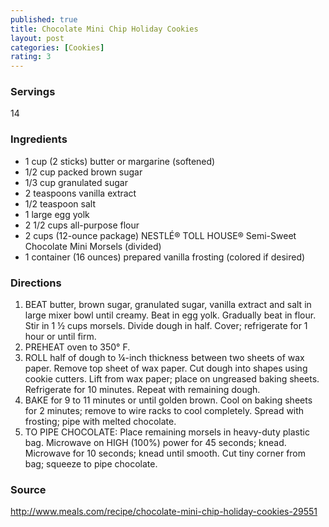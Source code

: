 ```yaml
---
published: true
title: Chocolate Mini Chip Holiday Cookies
layout: post
categories: [Cookies]
rating: 3
---
```

### Servings
14

### Ingredients
- 1 cup (2 sticks) butter or margarine (softened)
- 1/2 cup packed brown sugar
- 1/3 cup granulated sugar
- 2 teaspoons vanilla extract
- 1/2 teaspoon salt
- 1 large egg yolk
- 2 1/2 cups all-purpose flour
- 2 cups (12-ounce package) NESTLÉ® TOLL HOUSE® Semi-Sweet Chocolate Mini Morsels (divided)
- 1 container (16 ounces) prepared vanilla frosting (colored if desired)

### Directions
1. BEAT butter, brown sugar, granulated sugar, vanilla extract and salt in large mixer bowl until creamy. Beat in egg yolk. Gradually beat in flour. Stir in 1 ½ cups morsels. Divide dough in half. Cover; refrigerate for 1 hour or until firm.
2. PREHEAT oven to 350° F.
3. ROLL half of dough to ¼-inch thickness between two sheets of wax paper. Remove top sheet of wax paper. Cut dough into shapes using cookie cutters. Lift from wax paper; place on ungreased baking sheets. Refrigerate for 10 minutes. Repeat with remaining dough.
4. BAKE for 9 to 11 minutes or until golden brown. Cool on baking sheets for 2 minutes; remove to wire racks to cool completely. Spread with frosting; pipe with melted chocolate.
5. TO PIPE CHOCOLATE: Place remaining morsels in heavy-duty plastic bag. Microwave on HIGH (100%) power for 45 seconds; knead. Microwave for 10 seconds; knead until smooth. Cut tiny corner from bag; squeeze to pipe chocolate.

### Source
<a href="http://www.meals.com/recipe/chocolate-mini-chip-holiday-cookies-29551" target="new">http://www.meals.com/recipe/chocolate-mini-chip-holiday-cookies-29551</a>
